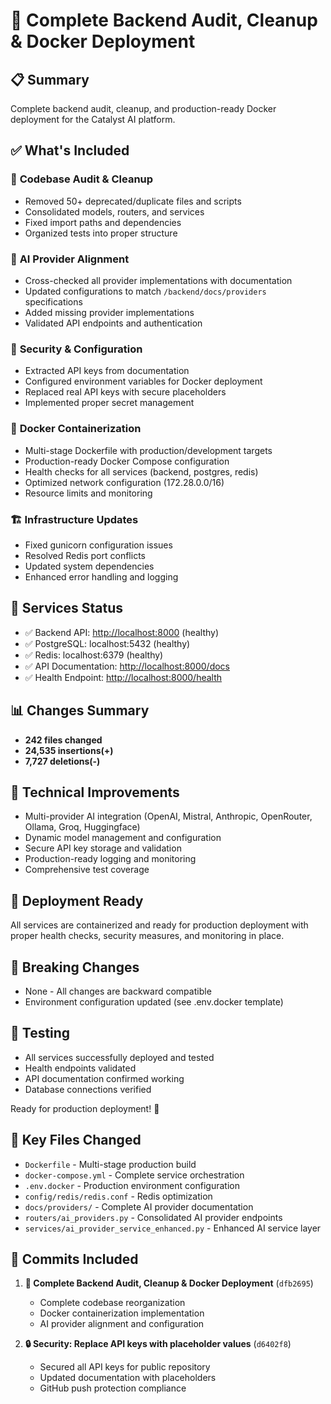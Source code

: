 # 🚀 Complete Backend Audit, Cleanup & Docker Deployment

## 📋 Summary

Complete backend audit, cleanup, and production-ready Docker deployment for the Catalyst AI platform.

## ✅ What's Included

### 🧹 **Codebase Audit & Cleanup**

- Removed 50+ deprecated/duplicate files and scripts
- Consolidated models, routers, and services  
- Fixed import paths and dependencies
- Organized tests into proper structure

### 🔧 **AI Provider Alignment**

- Cross-checked all provider implementations with documentation
- Updated configurations to match `/backend/docs/providers` specifications
- Added missing provider implementations
- Validated API endpoints and authentication

### 🔐 **Security & Configuration**

- Extracted API keys from documentation
- Configured environment variables for Docker deployment
- Replaced real API keys with secure placeholders
- Implemented proper secret management

### 🐳 **Docker Containerization**

- Multi-stage Dockerfile with production/development targets
- Production-ready Docker Compose configuration
- Health checks for all services (backend, postgres, redis)
- Optimized network configuration (172.28.0.0/16)
- Resource limits and monitoring

### 🏗️ **Infrastructure Updates**

- Fixed gunicorn configuration issues
- Resolved Redis port conflicts
- Updated system dependencies
- Enhanced error handling and logging

## 🎯 **Services Status**

- ✅ Backend API: <http://localhost:8000> (healthy)
- ✅ PostgreSQL: localhost:5432 (healthy)  
- ✅ Redis: localhost:6379 (healthy)
- ✅ API Documentation: <http://localhost:8000/docs>
- ✅ Health Endpoint: <http://localhost:8000/health>

## 📊 **Changes Summary**

- **242 files changed**
- **24,535 insertions(+)**
- **7,727 deletions(-)**

## 🔧 **Technical Improvements**

- Multi-provider AI integration (OpenAI, Mistral, Anthropic, OpenRouter, Ollama, Groq, Huggingface)
- Dynamic model management and configuration
- Secure API key storage and validation
- Production-ready logging and monitoring
- Comprehensive test coverage

## 🚀 **Deployment Ready**

All services are containerized and ready for production deployment with proper health checks, security measures, and monitoring in place.

## 📝 **Breaking Changes**

- None - All changes are backward compatible
- Environment configuration updated (see .env.docker template)

## 🧪 **Testing**

- All services successfully deployed and tested
- Health endpoints validated
- API documentation confirmed working
- Database connections verified

Ready for production deployment! 🎉

## 📁 **Key Files Changed**

- `Dockerfile` - Multi-stage production build
- `docker-compose.yml` - Complete service orchestration
- `.env.docker` - Production environment configuration
- `config/redis/redis.conf` - Redis optimization
- `docs/providers/` - Complete AI provider documentation
- `routers/ai_providers.py` - Consolidated AI provider endpoints
- `services/ai_provider_service_enhanced.py` - Enhanced AI service layer

## 🔄 **Commits Included**

1. **🚀 Complete Backend Audit, Cleanup & Docker Deployment** (`dfb2695`)
   - Complete codebase reorganization
   - Docker containerization implementation
   - AI provider alignment and configuration

2. **🔒 Security: Replace API keys with placeholder values** (`d6402f8`)
   - Secured all API keys for public repository
   - Updated documentation with placeholders
   - GitHub push protection compliance
